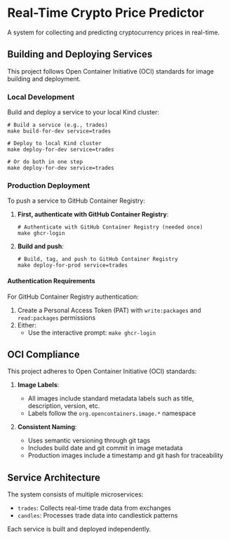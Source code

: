 # Real-Time Crypto Price Predictor

A system for collecting and predicting cryptocurrency prices in real-time.

## Building and Deploying Services

This project follows Open Container Initiative (OCI) standards for image building and deployment.

### Local Development

Build and deploy a service to your local Kind cluster:

```
# Build a service (e.g., trades)
make build-for-dev service=trades

# Deploy to local Kind cluster
make deploy-for-dev service=trades

# Or do both in one step
make deploy-for-dev service=trades
```

### Production Deployment

To push a service to GitHub Container Registry:

1. **First, authenticate with GitHub Container Registry**:
   ```
   # Authenticate with GitHub Container Registry (needed once)
   make ghcr-login
   ```

2. **Build and push**:
   ```
   # Build, tag, and push to GitHub Container Registry
   make deploy-for-prod service=trades
   ```

#### Authentication Requirements

For GitHub Container Registry authentication:
1. Create a Personal Access Token (PAT) with `write:packages` and `read:packages` permissions
2. Either:
   - Use the interactive prompt: `make ghcr-login`

## OCI Compliance

This project adheres to Open Container Initiative (OCI) standards:

1. **Image Labels**:
   - All images include standard metadata labels such as title, description, version, etc.
   - Labels follow the `org.opencontainers.image.*` namespace

2. **Consistent Naming**:
   - Uses semantic versioning through git tags
   - Includes build date and git commit in image metadata
   - Production images include a timestamp and git hash for traceability

## Service Architecture

The system consists of multiple microservices:

- `trades`: Collects real-time trade data from exchanges
- `candles`: Processes trade data into candlestick patterns

Each service is built and deployed independently.
